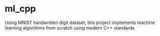 # ml_cpp
Using MNIST handwritten digit dataset, this project implements machine learning algorithms from scratch using modern C++ standards

